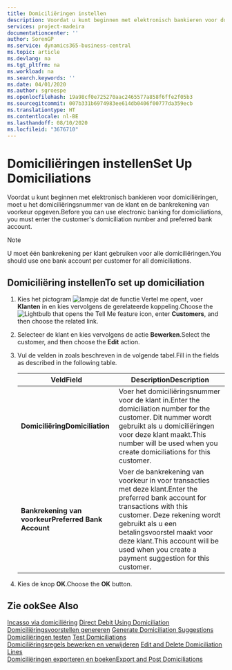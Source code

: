 ```yaml
---
title: Domiciliëringen instellen
description: Voordat u kunt beginnen met elektronisch bankieren voor domiciliëringen, moet u het domiciliëringsnummer van de klant en de bankrekening van voorkeur opgeven.
services: project-madeira
documentationcenter: ''
author: SorenGP
ms.service: dynamics365-business-central
ms.topic: article
ms.devlang: na
ms.tgt_pltfrm: na
ms.workload: na
ms.search.keywords: ''
ms.date: 04/01/2020
ms.author: sgroespe
ms.openlocfilehash: 19a98cf0e725270aac2465577a858f6ffe2f05b3
ms.sourcegitcommit: 007b331b6974983ee614db0406f00777da359ecb
ms.translationtype: HT
ms.contentlocale: nl-BE
ms.lasthandoff: 08/10/2020
ms.locfileid: "3676710"
---
```

# <a name="set-up-domiciliations"></a><span data-ttu-id="d8497-103">Domiciliëringen instellen</span><span class="sxs-lookup"><span data-stu-id="d8497-103">Set Up Domiciliations</span></span>
<span data-ttu-id="d8497-104">Voordat u kunt beginnen met elektronisch bankieren voor domiciliëringen, moet u het domiciliëringsnummer van de klant en de bankrekening van voorkeur opgeven.</span><span class="sxs-lookup"><span data-stu-id="d8497-104">Before you can use electronic banking for domiciliations, you must enter the customer's domiciliation number and preferred bank account.</span></span>  

> [!NOTE]  
>  <span data-ttu-id="d8497-105">U moet één bankrekening per klant gebruiken voor alle domiciliëringen.</span><span class="sxs-lookup"><span data-stu-id="d8497-105">You should use one bank account per customer for all domiciliations.</span></span>  

## <a name="to-set-up-domiciliation"></a><span data-ttu-id="d8497-106">Domiciliëring instellen</span><span class="sxs-lookup"><span data-stu-id="d8497-106">To set up domiciliation</span></span>  

1.  <span data-ttu-id="d8497-107">Kies het pictogram ![lampje dat de functie Vertel me opent](../../media/ui-search/search_small.png "Vertel me wat u wilt doen"), voer **Klanten** in en kies vervolgens de gerelateerde koppeling.</span><span class="sxs-lookup"><span data-stu-id="d8497-107">Choose the ![Lightbulb that opens the Tell Me feature](../../media/ui-search/search_small.png "Tell me what you want to do") icon, enter **Customers**, and then choose the related link.</span></span>  
2.  <span data-ttu-id="d8497-108">Selecteer de klant en kies vervolgens de actie **Bewerken**.</span><span class="sxs-lookup"><span data-stu-id="d8497-108">Select the customer, and then choose the **Edit** action.</span></span>  
3.  <span data-ttu-id="d8497-109">Vul de velden in zoals beschreven in de volgende tabel.</span><span class="sxs-lookup"><span data-stu-id="d8497-109">Fill in the fields as described in the following table.</span></span>  

    |<span data-ttu-id="d8497-110">Veld</span><span class="sxs-lookup"><span data-stu-id="d8497-110">Field</span></span>|<span data-ttu-id="d8497-111">Description</span><span class="sxs-lookup"><span data-stu-id="d8497-111">Description</span></span>|  
    |---------------------------------|---------------------------------------|  
    |<span data-ttu-id="d8497-112">**Domiciliëring**</span><span class="sxs-lookup"><span data-stu-id="d8497-112">**Domiciliation**</span></span>|<span data-ttu-id="d8497-113">Voer het domiciliëringsnummer voor de klant in.</span><span class="sxs-lookup"><span data-stu-id="d8497-113">Enter the domiciliation number for the customer.</span></span> <span data-ttu-id="d8497-114">Dit nummer wordt gebruikt als u domiciliëringen voor deze klant maakt.</span><span class="sxs-lookup"><span data-stu-id="d8497-114">This number will be used when you create domiciliations for this customer.</span></span>|  
    |<span data-ttu-id="d8497-115">**Bankrekening van voorkeur**</span><span class="sxs-lookup"><span data-stu-id="d8497-115">**Preferred Bank Account**</span></span>|<span data-ttu-id="d8497-116">Voer de bankrekening van voorkeur in voor transacties met deze klant.</span><span class="sxs-lookup"><span data-stu-id="d8497-116">Enter the preferred bank account for transactions with this customer.</span></span> <span data-ttu-id="d8497-117">Deze rekening wordt gebruikt als u een betalingsvoorstel maakt voor deze klant.</span><span class="sxs-lookup"><span data-stu-id="d8497-117">This account will be used when you create a payment suggestion for this customer.</span></span>|  

4.  <span data-ttu-id="d8497-118">Kies de knop **OK**.</span><span class="sxs-lookup"><span data-stu-id="d8497-118">Choose the **OK** button.</span></span>  

## <a name="see-also"></a><span data-ttu-id="d8497-119">Zie ook</span><span class="sxs-lookup"><span data-stu-id="d8497-119">See Also</span></span>  
 <span data-ttu-id="d8497-120">[Incasso via domiciliëring](direct-debit-using-domiciliation.md) </span><span class="sxs-lookup"><span data-stu-id="d8497-120">[Direct Debit Using Domiciliation](direct-debit-using-domiciliation.md) </span></span>  
 <span data-ttu-id="d8497-121">[Domiciliëringsvoorstellen genereren](how-to-generate-domiciliation-suggestions.md) </span><span class="sxs-lookup"><span data-stu-id="d8497-121">[Generate Domiciliation Suggestions](how-to-generate-domiciliation-suggestions.md) </span></span>  
 <span data-ttu-id="d8497-122">[Domiciliëringen testen](how-to-test-domiciliations.md) </span><span class="sxs-lookup"><span data-stu-id="d8497-122">[Test Domiciliations](how-to-test-domiciliations.md) </span></span>  
 <span data-ttu-id="d8497-123">[Domiciliëringsregels bewerken en verwijderen](how-to-edit-and-delete-domiciliation-lines.md) </span><span class="sxs-lookup"><span data-stu-id="d8497-123">[Edit and Delete Domiciliation Lines](how-to-edit-and-delete-domiciliation-lines.md) </span></span>  
 [<span data-ttu-id="d8497-124">Domiciliëringen exporteren en boeken</span><span class="sxs-lookup"><span data-stu-id="d8497-124">Export and Post Domiciliations</span></span>](how-to-export-and-post-domiciliations.md)
